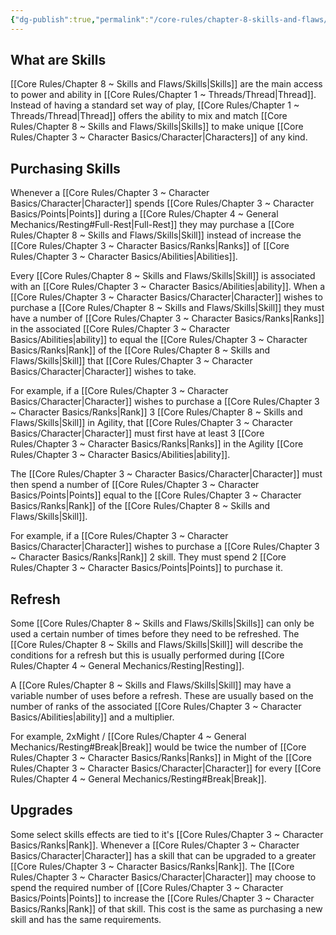 ```yaml
---
{"dg-publish":true,"permalink":"/core-rules/chapter-8-skills-and-flaws/skills/"}
---
```


## What are Skills
[[Core Rules/Chapter 8 ~ Skills and Flaws/Skills\|Skills]] are the main access to power and ability in [[Core Rules/Chapter 1 ~ Threads/Thread\|Thread]]. Instead of having a standard set way of play, [[Core Rules/Chapter 1 ~ Threads/Thread\|Thread]] offers the ability to mix and match [[Core Rules/Chapter 8 ~ Skills and Flaws/Skills\|Skills]] to make unique [[Core Rules/Chapter 3 ~ Character Basics/Character\|Characters]] of any kind.

## Purchasing Skills
Whenever a [[Core Rules/Chapter 3 ~ Character Basics/Character\|Character]] spends [[Core Rules/Chapter 3 ~ Character Basics/Points\|Points]] during a [[Core Rules/Chapter 4 ~ General Mechanics/Resting#Full-Rest\|Full-Rest]] they may purchase a [[Core Rules/Chapter 8 ~ Skills and Flaws/Skills\|Skill]] instead of increase the [[Core Rules/Chapter 3 ~ Character Basics/Ranks\|Ranks]] of [[Core Rules/Chapter 3 ~ Character Basics/Abilities\|Abilities]].

Every [[Core Rules/Chapter 8 ~ Skills and Flaws/Skills\|Skill]] is associated with an [[Core Rules/Chapter 3 ~ Character Basics/Abilities\|ability]]. When a [[Core Rules/Chapter 3 ~ Character Basics/Character\|Character]] wishes to purchase a [[Core Rules/Chapter 8 ~ Skills and Flaws/Skills\|Skill]] they must have a number of [[Core Rules/Chapter 3 ~ Character Basics/Ranks\|Ranks]] in the associated [[Core Rules/Chapter 3 ~ Character Basics/Abilities\|ability]] to equal the [[Core Rules/Chapter 3 ~ Character Basics/Ranks\|Rank]] of the [[Core Rules/Chapter 8 ~ Skills and Flaws/Skills\|Skill]] that [[Core Rules/Chapter 3 ~ Character Basics/Character\|Character]] wishes to take.

For example, if a [[Core Rules/Chapter 3 ~ Character Basics/Character\|Character]] wishes to purchase a [[Core Rules/Chapter 3 ~ Character Basics/Ranks\|Rank]] 3 [[Core Rules/Chapter 8 ~ Skills and Flaws/Skills\|Skill]] in Agility, that [[Core Rules/Chapter 3 ~ Character Basics/Character\|Character]] must first have at least 3 [[Core Rules/Chapter 3 ~ Character Basics/Ranks\|Ranks]] in the Agility [[Core Rules/Chapter 3 ~ Character Basics/Abilities\|ability]].

The [[Core Rules/Chapter 3 ~ Character Basics/Character\|Character]] must then spend a number of [[Core Rules/Chapter 3 ~ Character Basics/Points\|Points]] equal to the [[Core Rules/Chapter 3 ~ Character Basics/Ranks\|Rank]] of the [[Core Rules/Chapter 8 ~ Skills and Flaws/Skills\|Skill]].

For example, if a [[Core Rules/Chapter 3 ~ Character Basics/Character\|Character]] wishes to purchase a [[Core Rules/Chapter 3 ~ Character Basics/Ranks\|Rank]] 2 skill. They must spend 2 [[Core Rules/Chapter 3 ~ Character Basics/Points\|Points]] to purchase it.

## Refresh
Some [[Core Rules/Chapter 8 ~ Skills and Flaws/Skills\|Skills]] can only be used a certain number of times before they need to be refreshed. The [[Core Rules/Chapter 8 ~ Skills and Flaws/Skills\|Skill]] will describe the conditions for a refresh but this is usually performed during [[Core Rules/Chapter 4 ~ General Mechanics/Resting\|Resting]].

A [[Core Rules/Chapter 8 ~ Skills and Flaws/Skills\|Skill]] may have a variable number of uses before a refresh. These are usually based on the number of ranks of the associated [[Core Rules/Chapter 3 ~ Character Basics/Abilities\|ability]] and a multiplier.

For example, 2xMight / [[Core Rules/Chapter 4 ~ General Mechanics/Resting#Break\|Break]] would be twice the number of [[Core Rules/Chapter 3 ~ Character Basics/Ranks\|Ranks]] in Might of the [[Core Rules/Chapter 3 ~ Character Basics/Character\|Character]] for every [[Core Rules/Chapter 4 ~ General Mechanics/Resting#Break\|Break]].

## Upgrades
Some select skills effects are tied to it's [[Core Rules/Chapter 3 ~ Character Basics/Ranks\|Rank]]. Whenever a [[Core Rules/Chapter 3 ~ Character Basics/Character\|Character]] has a skill that can be upgraded to a greater [[Core Rules/Chapter 3 ~ Character Basics/Ranks\|Rank]]. The [[Core Rules/Chapter 3 ~ Character Basics/Character\|Character]] may choose to spend the required number of [[Core Rules/Chapter 3 ~ Character Basics/Points\|Points]] to increase the [[Core Rules/Chapter 3 ~ Character Basics/Ranks\|Rank]] of that skill. This cost is the same as purchasing a new skill and has the same requirements.